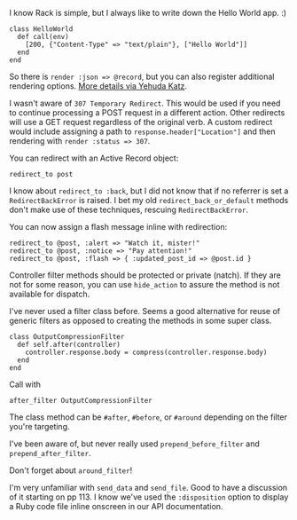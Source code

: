 I know Rack is simple, but I always like to write down the Hello World app. :)

    class HelloWorld
      def call(env)
        [200, {"Content-Type" => "text/plain"}, ["Hello World"]]
      end
    end
    
So there is `render :json => @record`, but you can also register additional rendering options. [More details via Yehuda Katz](http://www.engineyard.com/blog/2010/render-options-in-rails-3/).

I wasn't aware of `307 Temporary Redirect`. This would be used if you need to continue processing a POST request in a different action. Other redirects will use a GET request regardless of the original verb. A custom redirect would include assigning a path to `response.header["Location"]` and then rendering with `render :status => 307`.

You can redirect with an Active Record object:

    redirect_to post
    
I know about `redirect_to :back`, but I did not know that if no referrer is set a `RedirectBackError` is raised. I bet my old `redirect_back_or_default` methods don't make use of these techniques, rescuing `RedirectBackError`.

You can now assign a flash message inline with redirection:

    redirect_to @post, :alert => "Watch it, mister!"
    redirect_to @post, :notice => "Pay attention!"
    redirect_to @post, :flash => { :updated_post_id => @post.id }
    
Controller filter methods should be protected or private (natch). If they are not for some reason, you can use `hide_action` to assure the method is not available for dispatch.

I've never used a filter class before. Seems a good alternative for reuse of generic filters as opposed to creating the methods in some super class.

    class OutputCompressionFilter
      def self.after(controller)
        controller.response.body = compress(controller.response.body)
      end
    end

Call with

    after_filter OutputCompressionFilter
    
The class method can be `#after`, `#before`, or `#around` depending on the filter you're targeting.

I've been aware of, but never really used `prepend_before_filter` and `prepend_after_filter`.

Don't forget about `around_filter`!

I'm very unfamiliar with `send_data` and `send_file`. Good to have a discussion of it starting on pp 113. I know we've used the `:disposition` option to display a Ruby code file inline onscreen in our API documentation.